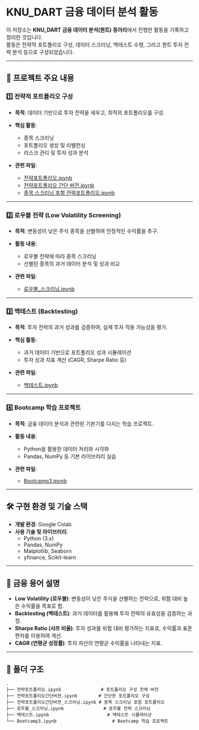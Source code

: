 # **KNU_DART 금융 데이터 분석 활동**

이 저장소는 **KNU_DART 금융 데이터 분석(퀀트) 동아리**에서 진행한 활동을 기록하고 정리한 것입니다.  
활동은 전략적 포트폴리오 구성, 데이터 스크리닝, 백테스트 수행, 그리고 퀀트 투자 전략 분석 등으로 구성되었습니다.

---

## 📘 **프로젝트 주요 내용**

### 1️⃣ **전략적 포트폴리오 구성**
- **목적**: 데이터 기반으로 투자 전략을 세우고, 최적의 포트폴리오를 구성.  
- **핵심 활동**:  
  - 종목 스크리닝
  - 포트폴리오 생성 및 리밸런싱
  - 리스크 관리 및 투자 성과 분석

- **관련 파일**:  
  - [전략포트폴리오.ipynb](https://colab.research.google.com/github/i-am-U-hyUn/knu-dart/blob/main/%EC%A0%84%EB%9E%B5%ED%8F%AC%ED%8A%B8%ED%8F%B4%EB%A6%AC%EC%98%A4.ipynb)  
  - [전략포트폴리오 간단 버전.ipynb](https://colab.research.google.com/github/i-am-U-hyUn/knu-dart/blob/main/%EC%A0%84%EB%9E%B5%ED%8F%AC%ED%8A%B8%ED%8F%B4%EB%A6%AC%EC%98%A4%EA%B0%84%EB%8B%A8%EB%B2%84%EC%A0%BC.ipynb)  
  - [종목 스크리닝 포함 전략포트폴리오.ipynb](https://colab.research.google.com/github/i-am-U-hyUn/knu-dart/blob/main/%EC%A0%84%EB%9E%B5%ED%8F%AC%ED%8A%B8%ED%8F%B4%EB%A6%AC%EC%98%A4%EA%B0%84%EB%8B%A8%EB%B2%84%EC%A0%BC%EC%A2%85%EB%AA%A9%EC%8A%A4%ED%81%AC%EB%A6%AC%EB%8B%9D%EA%B9%8C%EC%A7%80.ipynb)

---

### 2️⃣ **로우볼 전략 (Low Volatility Screening)**
- **목적**: 변동성이 낮은 주식 종목을 선별하여 안정적인 수익률을 추구.  
- **활동 내용**:  
  - 로우볼 전략에 따라 종목 스크리닝  
  - 선별된 종목의 과거 데이터 분석 및 성과 비교  

- **관련 파일**:  
  - [로우볼_스크리닝.ipynb](https://colab.research.google.com/github/i-am-U-hyUn/knu-dart/blob/main/%EB%A1%9C%EC%9A%B0%EB%B3%BC_%EC%8A%A4%ED%81%AC%EB%A6%AC%EB%8B%9D.ipynb)

---

### 3️⃣ **백테스트 (Backtesting)**
- **목적**: 투자 전략의 과거 성과를 검증하여, 실제 투자 적용 가능성을 평가.  
- **핵심 활동**:  
  - 과거 데이터 기반으로 포트폴리오 성과 시뮬레이션  
  - 투자 성과 지표 계산 (CAGR, Sharpe Ratio 등)  

- **관련 파일**:  
  - [백테스트.ipynb](https://colab.research.google.com/github/i-am-U-hyUn/knu-dart/blob/main/%EB%B0%B1%ED%85%8C%EC%8A%A4%ED%8A%B8.ipynb)

---

### 4️⃣ **Bootcamp 학습 프로젝트**
- **목적**: 금융 데이터 분석과 관련된 기본기를 다지는 학습 프로젝트.  
- **활동 내용**:  
  - Python을 활용한 데이터 처리와 시각화  
  - Pandas, NumPy 등 기본 라이브러리 실습  

- **관련 파일**:  
  - [Bootcamp3.ipynb](https://colab.research.google.com/github/i-am-U-hyUn/knu-dart/blob/main/Bootcamp3.ipynb)

---

## 🛠️ **구현 환경 및 기술 스택**

- **개발 환경**: Google Colab  
- **사용 기술 및 라이브러리**:  
  - Python (3.x)  
  - Pandas, NumPy  
  - Matplotlib, Seaborn  
  - yfinance, Scikit-learn  

---

## 📄 **금융 용어 설명**

- **Low Volatility (로우볼)**: 변동성이 낮은 주식을 선별하는 전략으로, 위험 대비 높은 수익률을 목표로 함.  
- **Backtesting (백테스트)**: 과거 데이터를 활용해 투자 전략의 유효성을 검증하는 과정.  
- **Sharpe Ratio (샤프 비율)**: 투자 성과를 위험 대비 평가하는 지표로, 수익률과 표준편차를 이용하여 계산.  
- **CAGR (연평균 성장률)**: 투자 자산의 연평균 수익률을 나타내는 지표.  

---

## 📂 **폴더 구조**

```plaintext
.
├── 전략포트폴리오.ipynb               # 포트폴리오 구성 전체 버전
├── 전략포트폴리오간단버젼.ipynb        # 간단한 포트폴리오 구성
├── 전략포트폴리오간단버젼_스크리닝.ipynb # 종목 스크리닝 포함 포트폴리오
├── 로우볼_스크리닝.ipynb               # 로우볼 전략 스크리닝
├── 백테스트.ipynb                      # 백테스트 시뮬레이션
└── Bootcamp3.ipynb                     # Bootcamp 학습 프로젝트
```
